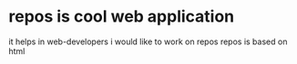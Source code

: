 # repos is cool web application
it helps in web-developers
i would like to work on repos
repos is based on html
